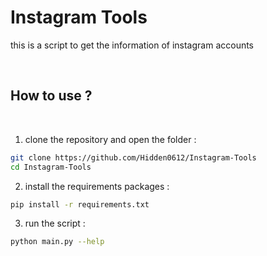 # Instagram Tools 

this is a script to get the information of instagram accounts

<br/>

## How to use ?

<br/>

1. clone the repository and open the folder :

```bash
git clone https://github.com/Hidden0612/Instagram-Tools
cd Instagram-Tools
```

2. install the requirements packages :

```bash
pip install -r requirements.txt
```

3. run the script :

```bash
python main.py --help
```